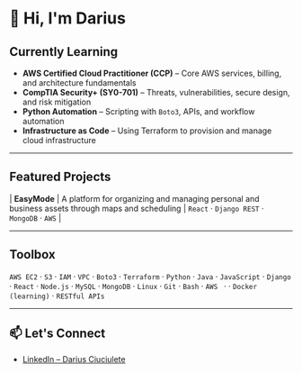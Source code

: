 # 👋 Hi, I'm Darius


## Currently Learning

- **AWS Certified Cloud Practitioner (CCP)** – Core AWS services, billing, and architecture fundamentals  
- **CompTIA Security+ (SY0-701)** – Threats, vulnerabilities, secure design, and risk mitigation  
- **Python Automation** – Scripting with `Boto3`, APIs, and workflow automation  
- **Infrastructure as Code** – Using Terraform to provision and manage cloud infrastructure  

---

##  Featured Projects

| **EasyMode** | A platform for organizing and managing personal and business assets through maps and scheduling | `React` · `Django REST` · `MongoDB` · `AWS` |

---

## Toolbox

`AWS EC2` · `S3` · `IAM` · `VPC` · `Boto3` · `Terraform` · `Python` · `Java` · `JavaScript` · `Django` · `React` · `Node.js` · `MySQL` · `MongoDB` · `Linux` · `Git` · `Bash` · `AWS ` · · `Docker (learning)` · `RESTful APIs`

---

## 📫 Let's Connect

- [LinkedIn – Darius Ciuciulete](https://www.linkedin.com/in/darius-ciuciulete/)

<!-- Optional flair: GitHub stats -->
<!--
![Darius's GitHub stats](https://github-readme-stats.vercel.app/api?username=dariusciuciulete&show_icons=true&theme=default)
-->
